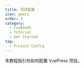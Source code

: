 ```yaml
---
title: 项目配置
icon: gears
order: 3
category:
  - Cookbook
  - Tutorial
  - Get Started
tag:
  - Project Config
---
```


本教程指引你如何配置 VuePress 项目。

<!-- more -->
